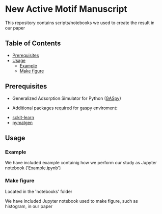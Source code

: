 # New Active Motif Manuscript

This repository contains scripts/notebooks we used to create the result in our paper

## Table of Contents

- [Prerequisites](#prerequisites)
- [Usage](#usage)
	- [Example](#example)
	- [Make figure](#make-figure)

## Prerequisites
* Generalized Adsorption Simulator for Python ([GASpy](https://github.com/ulissigroup/GASpy))

* Additional packages required for gaspy enviroment:
- [sckit-learn](http://scikit-learn.org/stable/)
- [pymatgen](http://pymatgen.org)

## Usage

### Example

We have included example containig how we perform our study as Jupyter notebook ('Example.ipynb')

### Make figure

Located in the 'notebooks' folder

We have included Jupyter notebook used to make figure, such as histogram, in our paper 
